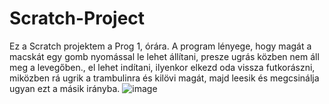 # Scratch-Project
Ez a Scratch projektem a Prog 1, órára. A program lényege, hogy magát a macskát egy gomb nyomással le lehet állítani, presze ugrás közben nem áll meg a levegőben., el lehet indítani, ilyenkor elkezd oda vissza futkorászni, miközben rá ugrik a trambulinra és kilövi magát, majd leesik és megcsinálja ugyan ezt a másik irányba. 
![image](https://github.com/user-attachments/assets/6ef5bae8-bad8-4671-8501-f79d1a8e3234)
